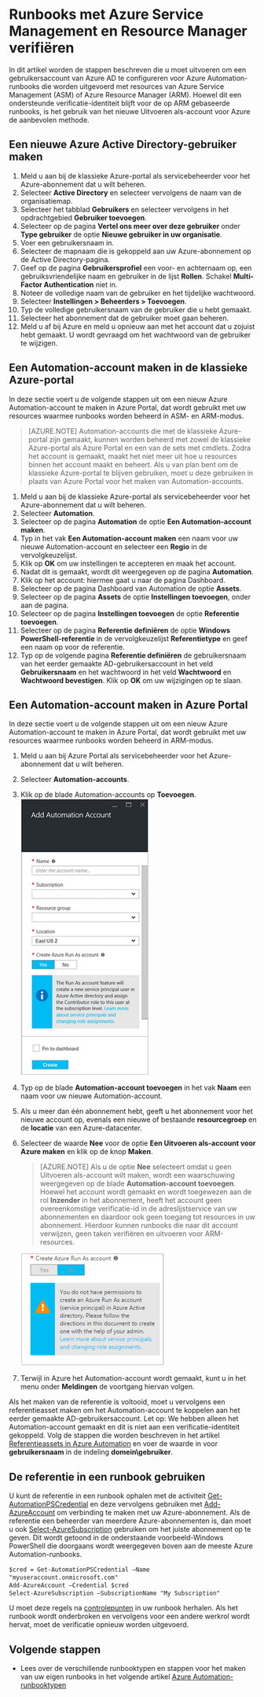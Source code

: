 <properties
   pageTitle="Gebruikersaccount voor Azure AD configureren | Microsoft Azure"
   description="In dit artikel wordt beschreven hoe u gebruikersaccountreferenties van Azure AD voor runbooks in Azure Automation configureert om te verifiëren met ARM en ASM."
   services="automation"
   documentationCenter=""
   authors="MGoedtel"
   manager="jwhit"
   editor="tysonn"
   keywords="Azure Active Directory-gebruiker, Azure Service Management, Azure AD-gebruikersaccount" />
<tags
   ms.service="automation"
   ms.devlang="na"
   ms.topic="get-started-article"
   ms.tgt_pltfrm="na"
   ms.workload="infrastructure-services"
   ms.date="09/12/2016"
   ms.author="magoedte" />


# Runbooks met Azure Service Management en Resource Manager verifiëren

In dit artikel worden de stappen beschreven die u moet uitvoeren om een gebruikersaccount van Azure AD te configureren voor Azure Automation-runbooks die worden uitgevoerd met resources van Azure Service Management (ASM) of Azure Resource Manager (ARM).  Hoewel dit een ondersteunde verificatie-identiteit blijft voor de op ARM gebaseerde runbooks, is het gebruik van het nieuwe Uitvoeren als-account voor Azure de aanbevolen methode.       

## Een nieuwe Azure Active Directory-gebruiker maken

1. Meld u aan bij de klassieke Azure-portal als servicebeheerder voor het Azure-abonnement dat u wilt beheren.
2. Selecteer **Active Directory** en selecteer vervolgens de naam van de organisatiemap.
3. Selecteer het tabblad **Gebruikers** en selecteer vervolgens in het opdrachtgebied **Gebruiker toevoegen**.
4. Selecteer op de pagina **Vertel ons meer over deze gebruiker** onder **Type gebruiker** de optie **Nieuwe gebruiker in uw organisatie**.
5. Voer een gebruikersnaam in.  
6. Selecteer de mapnaam die is gekoppeld aan uw Azure-abonnement op de Active Directory-pagina.
7. Geef op de pagina **Gebruikersprofiel** een voor- en achternaam op, een gebruiksvriendelijke naam en gebruiker in de lijst **Rollen**.  Schakel **Multi-Factor Authentication** niet in.
8. Noteer de volledige naam van de gebruiker en het tijdelijke wachtwoord.
9. Selecteer **Instellingen > Beheerders > Toevoegen**.
10. Typ de volledige gebruikersnaam van de gebruiker die u hebt gemaakt.
11. Selecteer het abonnement dat de gebruiker moet gaan beheren.
12. Meld u af bij Azure en meld u opnieuw aan met het account dat u zojuist hebt gemaakt. U wordt gevraagd om het wachtwoord van de gebruiker te wijzigen.


## Een Automation-account maken in de klassieke Azure-portal
In deze sectie voert u de volgende stappen uit om een nieuw Azure Automation-account te maken in Azure Portal, dat wordt gebruikt met uw resources waarmee runbooks worden beheerd in ASM- en ARM-modus.  

>[AZURE.NOTE] Automation-accounts die met de klassieke Azure-portal zijn gemaakt, kunnen worden beheerd met zowel de klassieke Azure-portal als Azure Portal en een van de sets met cmdlets. Zodra het account is gemaakt, maakt het niet meer uit hoe u resources binnen het account maakt en beheert. Als u van plan bent om de klassieke Azure-portal te blijven gebruiken, moet u deze gebruiken in plaats van Azure Portal voor het maken van Automation-accounts.


1. Meld u aan bij de klassieke Azure-portal als servicebeheerder voor het Azure-abonnement dat u wilt beheren.
2. Selecteer **Automation**.
3. Selecteer op de pagina **Automation** de optie **Een Automation-account maken**.
4. Typ in het vak **Een Automation-account maken** een naam voor uw nieuwe Automation-account en selecteer een **Regio** in de vervolgkeuzelijst.  
5. Klik op **OK** om uw instellingen te accepteren en maak het account.
6. Nadat dit is gemaakt, wordt dit weergegeven op de pagina **Automation**.
7. Klik op het account: hiermee gaat u naar de pagina Dashboard.  
8. Selecteer op de pagina Dashboard van Automation de optie **Assets**.
9. Selecteer op de pagina **Assets** de optie **Instellingen toevoegen**, onder aan de pagina.
10. Selecteer op de pagina **Instellingen toevoegen** de optie **Referentie toevoegen**.
11. Selecteer op de pagina **Referentie definiëren** de optie **Windows PowerShell-referentie** in de vervolgkeuzelijst **Referentietype** en geef een naam op voor de referentie.
12. Typ op de volgende pagina **Referentie definiëren** de gebruikersnaam van het eerder gemaakte AD-gebruikersaccount in het veld **Gebruikersnaam** en het wachtwoord in het veld **Wachtwoord** en **Wachtwoord bevestigen**. Klik op **OK** om uw wijzigingen op te slaan.

## Een Automation-account maken in Azure Portal

In deze sectie voert u de volgende stappen uit om een nieuw Azure Automation-account te maken in Azure Portal, dat wordt gebruikt met uw resources waarmee runbooks worden beheerd in ARM-modus.  

1. Meld u aan bij Azure Portal als servicebeheerder voor het Azure-abonnement dat u wilt beheren.
2. Selecteer **Automation-accounts**.
3. Klik op de blade Automation-accounts op **Toevoegen**.<br>![Automation-account toevoegen](media/automation-sec-configure-azure-runas-account/add-automation-acct-properties.png)
2. Typ op de blade **Automation-account toevoegen** in het vak **Naam** een naam voor uw nieuwe Automation-account.
5. Als u meer dan één abonnement hebt, geeft u het abonnement voor het nieuwe account op, evenals een nieuwe of bestaande **resourcegroep** en de **locatie** van een Azure-datacenter.
3. Selecteer de waarde **Nee** voor de optie **Een Uitvoeren als-account voor Azure maken** en klik op de knop **Maken**.  

    >[AZURE.NOTE] Als u de optie **Nee** selecteert omdat u geen Uitvoeren als-account wilt maken, wordt een waarschuwing weergegeven op de blade **Automation-account toevoegen**.  Hoewel het account wordt gemaakt en wordt toegewezen aan de rol **Inzender** in het abonnement, heeft het account geen overeenkomstige verificatie-id in de adreslijstservice van uw abonnementen en daardoor ook geen toegang tot resources in uw abonnement.  Hierdoor kunnen runbooks die naar dit account verwijzen, geen taken verifiëren en uitvoeren voor ARM-resources.

    ![Waarschuwing bij Automation-account toevoegen](media/automation-sec-configure-azure-runas-account/add-automation-acct-properties-error.png)

4. Terwijl in Azure het Automation-account wordt gemaakt, kunt u in het menu onder **Meldingen** de voortgang hiervan volgen.

Als het maken van de referentie is voltooid, moet u vervolgens een referentieasset maken om het Automation-account te koppelen aan het eerder gemaakte AD-gebruikersaccount.  Let op: We hebben alleen het Automation-account gemaakt en dit is niet aan een verificatie-identiteit gekoppeld.  Volg de stappen die worden beschreven in het artikel [Referentieassets in Azure Automation](../automation/automation-credentials.md#creating-a-new-credential) en voer de waarde in voor **gebruikersnaam** in de indeling **domein\gebruiker**.

## De referentie in een runbook gebruiken

U kunt de referentie in een runbook ophalen met de activiteit [Get-AutomationPSCredential](http://msdn.microsoft.com/library/dn940015.aspx) en deze vervolgens gebruiken met [Add-AzureAccount](http://msdn.microsoft.com/library/azure/dn722528.aspx) om verbinding te maken met uw Azure-abonnement. Als de referentie een beheerder van meerdere Azure-abonnementen is, dan moet u ook [Select-AzureSubscription](http://msdn.microsoft.com/library/dn495203.aspx) gebruiken om het juiste abonnement op te geven. Dit wordt getoond in de onderstaande voorbeeld-Windows PowerShell die doorgaans wordt weergegeven boven aan de meeste Azure Automation-runbooks.

    $cred = Get-AutomationPSCredential –Name "myuseraccount.onmicrosoft.com"
    Add-AzureAccount –Credential $cred
    Select-AzureSubscription –SubscriptionName "My Subscription"

U moet deze regels na [controlepunten](http://technet.microsoft.com/library/dn469257.aspx#bk_Checkpoints) in uw runbook herhalen. Als het runbook wordt onderbroken en vervolgens voor een andere werkrol wordt hervat, moet de verificatie opnieuw worden uitgevoerd.

## Volgende stappen
* Lees over de verschillende runbooktypen en stappen voor het maken van uw eigen runbooks in het volgende artikel [Azure Automation-runbooktypen](../automation/automation-runbook-types.md)



<!--HONumber=Sep16_HO3-->


